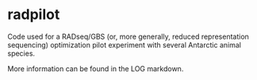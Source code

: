 # radpilot
Code used for a RADseq/GBS (or, more generally, reduced representation sequencing) optimization pilot experiment with several Antarctic animal species.

More information can be found in the LOG markdown.
